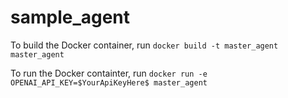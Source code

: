 # sample_agent

To build the Docker container, run `docker build -t master_agent master_agent`

To run the Docker containter, run `docker run -e OPENAI_API_KEY=$YourApiKeyHere$ master_agent`